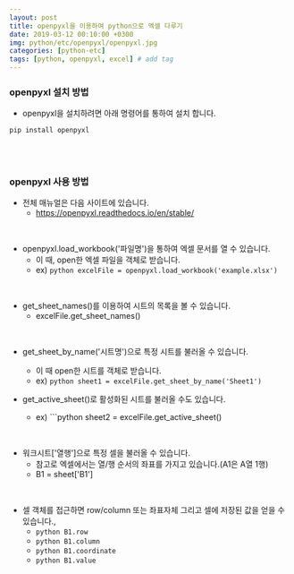 ```yaml
---
layout: post
title: openpyxl을 이용하여 python으로 엑셀 다루기
date: 2019-03-12 00:10:00 +0300
img: python/etc/openpyxl/openpyxl.jpg
categories: [python-etc] 
tags: [python, openpyxl, excel] # add tag
---
```


### openpyxl 설치 방법

+ openpyxl을 설치하려면 아래 명령어를 통하여 설치 합니다.

```python
pip install openpyxl
```

<br><br>

### openpyxl 사용 방법

+ 전체 매뉴얼은 다음 사이트에 있습니다.
    + https://openpyxl.readthedocs.io/en/stable/

<br>

+ openpyxl.load_workbook('파일명')을 통하여 엑셀 문서를 열 수 있습니다.
    + 이 때, open한 엑셀 파일을 객체로 받습니다.
    + ex) ```python excelFile = openpyxl.load_workbook('example.xlsx') ```

<br>

+ get_sheet_names()를 이용하여 시트의 목록을 볼 수 있습니다.
    + excelFile.get_sheet_names()

<br>

+ get_sheet_by_name('시트명')으로 특정 시트를 불러올 수 있습니다.
    + 이 때 open한 시트를 객체로 받습니다.
    + ex) ```python sheet1 = excelFile.get_sheet_by_name('Sheet1') ```

+ get_active_sheet()로 활성화된 시트를 불러올 수도 있습니다.
    + ex) ```python sheet2 = excelFile.get_active_sheet()

<br>

+ 워크시트['열행']으로 특정 셀을 불러올 수 있습니다.
    + 참고로 엑셀에서는 열/행 순서의 좌표를 가지고 있습니다.(A1은 A열 1행)
    + B1 = sheet['B1']

<br>

+ 셀 객체를 접근하면 row/column 또는 좌표자체 그리고 셀에 저장된 값을 얻을 수 있습니다.,
    + ```python B1.row ```
    + ```python B1.column ```
    + ```python B1.coordinate ```
    + ```python B1.value ```

